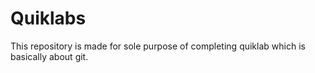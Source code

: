 # Quiklabs
This repository is made for sole purpose of completing quiklab which is basically about git.
